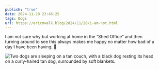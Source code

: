 ```yaml
---
publish: "true"
date: 2024-11-20 23:46:25
tags: Dogs
url: https://ericmwalk.blog/2024/11/20/i-am-not.html
---
```


I am not sure why but working at home in the “Shed Office” and then turning around to see this always makes me happy no matter how bad of a day I have been having. 🐶

![Two dogs are sleeping on a tan couch, with a black dog resting its head on a curly-haired tan dog, surrounded by soft blankets.](https://ericmwalk.blog/uploads/2024/img-0876.jpeg)